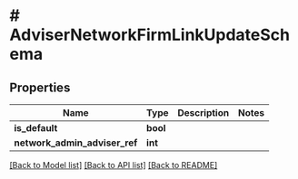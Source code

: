 # # AdviserNetworkFirmLinkUpdateSchema

## Properties

Name | Type | Description | Notes
------------ | ------------- | ------------- | -------------
**is_default** | **bool** |  |
**network_admin_adviser_ref** | **int** |  |

[[Back to Model list]](../../README.md#models) [[Back to API list]](../../README.md#endpoints) [[Back to README]](../../README.md)
